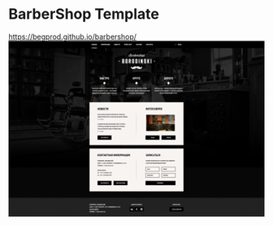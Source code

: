 # BarberShop Template
https://begprod.github.io/barbershop/
![Barbershop «Borodinski»](https://raw.githubusercontent.com/begprod/barbershop/master/PSD/barbershop-index.jpg)